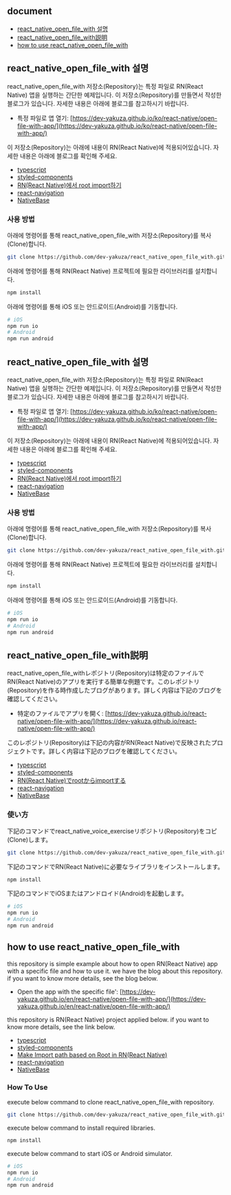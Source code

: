 ## document
- [react_native_open_file_with 설명](#react_native_open_file_with-설명)
- [react_native_open_file_with説明](#react_native_open_file_with説明)
- [how to use react_native_open_file_with](#how-to-use-react_native_open_file_with)


## react_native_open_file_with 설명
react_native_open_file_with 저장소(Repository)는 특정 파일로 RN(React Native) 앱을 실행하는 간단한 예제입니다. 이 저장소(Repository)를 만들면서 작성한 블로그가 있습니다. 자세한 내용은 아래에 블로그를 참고하시기 바랍니다.

- 특정 파일로 앱 열기: [https://dev-yakuza.github.io/ko/react-native/open-file-with-app/](https://dev-yakuza.github.io/ko/react-native/open-file-with-app/)

이 저장소(Repository)는 아래에 내용이 RN(React Native)에 적용되어있습니다. 자세한 내용은 아래에 블로그를 확인해 주세요.

- [typescript](https://dev-yakuza.github.io/ko/react-native/typescript/)
- [styled-components](https://dev-yakuza.github.io/ko/react-native/styled-components/)
- [RN(React Native)에서 root import하기](https://dev-yakuza.github.io/ko/react-native/root-import/)
- [react-navigation](https://dev-yakuza.github.io/ko/react-native/react-navigation/)
- [NativeBase](https://dev-yakuza.github.io/ko/react-native/nativebase/)

### 사용 방법
아래에 명령어를 통해 react_native_open_file_with 저장소(Repository)를 복사(Clone)합니다.

```bash
git clone https://github.com/dev-yakuza/react_native_open_file_with.git
```

아래에 명령어를 통해 RN(React Native) 프로젝트에 필요한 라이브러리를 설치합니다.

```bash
npm install
```

아래에 명령어를 통해 iOS 또는 안드로이드(Android)를 기동합니다.

```bash
# iOS
npm run io
# Android
npm run android
```

## react_native_open_file_with 설명
react_native_open_file_with 저장소(Repository)는 특정 파일로 RN(React Native) 앱을 실행하는 간단한 예제입니다. 이 저장소(Repository)를 만들면서 작성한 블로그가 있습니다. 자세한 내용은 아래에 블로그를 참고하시기 바랍니다.

- 특정 파일로 앱 열기: [https://dev-yakuza.github.io/ko/react-native/open-file-with-app/](https://dev-yakuza.github.io/ko/react-native/open-file-with-app/)

이 저장소(Repository)는 아래에 내용이 RN(React Native)에 적용되어있습니다. 자세한 내용은 아래에 블로그를 확인해 주세요.

- [typescript](https://dev-yakuza.github.io/react-native/typescript/)
- [styled-components](https://dev-yakuza.github.io/react-native/styled-components/)
- [RN(React Native)에서 root import하기](https://dev-yakuza.github.io/react-native/root-import/)
- [react-navigation](https://dev-yakuza.github.io/react-native/react-navigation/)
- [NativeBase](https://dev-yakuza.github.io/react-native/nativebase/)

### 사용 방법
아래에 명령어를 통해 react_native_open_file_with 저장소(Repository)를 복사(Clone)합니다.

```bash
git clone https://github.com/dev-yakuza/react_native_open_file_with.git
```

아래에 명령어를 통해 RN(React Native) 프로젝트에 필요한 라이브러리를 설치합니다.

```bash
npm install
```

아래에 명령어를 통해 iOS 또는 안드로이드(Android)를 기동합니다.

```bash
# iOS
npm run io
# Android
npm run android
```

## react_native_open_file_with説明
react_native_open_file_withレポジトリ(Repository)は特定のファイルでRN(React Native)のアプリを実行する簡単な例題です。このレポジトリ(Repository)を作る時作成したブログがあります。詳しく内容は下記のブログを確認してください。

- 特定のファイルでアプリを開く: [https://dev-yakuza.github.io/react-native/open-file-with-app/](https://dev-yakuza.github.io/react-native/open-file-with-app/)

このレポジトリ(Repository)は下記の内容がRN(React Native)で反映されたプロジェクトです。詳しく内容は下記のブログを確認してください。

- [typescript](https://dev-yakuza.github.io/en/react-native/typescript/)
- [styled-components](https://dev-yakuza.github.io/en/react-native/styled-components/)
- [RN(React Native)でrootからimportする](https://dev-yakuza.github.io/en/react-native/root-import/)
- [react-navigation](https://dev-yakuza.github.io/en/react-native/react-navigation/)
- [NativeBase](https://dev-yakuza.github.io/en/react-native/nativebase/)

### 使い方
下記のコマンドでreact_native_voice_exerciseリポジトリ(Repository)をコピ(Clone)します。

```bash
git clone https://github.com/dev-yakuza/react_native_open_file_with.git
```

下記のコマンドでRN(React Native)に必要なライブラリをインストールします。

```bash
npm install
```

下記のコマンドでiOSまたはアンドロイド(Android)を起動します。

```bash
# iOS
npm run io
# Android
npm run android
```

## how to use react_native_open_file_with
this repository is simple example about how to open RN(React Native) app with a specific file and how to use it. we have the blog about this repository. if you want to know more details, see the blog below.

- Open the app with the specific file': [https://dev-yakuza.github.io/en/react-native/open-file-with-app/](https://dev-yakuza.github.io/en/react-native/open-file-with-app/)

this repository is RN(React Native) project applied below. if you want to know more details, see the link below.

- [typescript](https://dev-yakuza.github.io/ko/react-native/typescript/)
- [styled-components](https://dev-yakuza.github.io/ko/react-native/styled-components/)
- [Make Import path based on Root in RN(React Native)](https://dev-yakuza.github.io/ko/react-native/root-import/)
- [react-navigation](https://dev-yakuza.github.io/ko/react-native/react-navigation/)
- [NativeBase](https://dev-yakuza.github.io/ko/react-native/nativebase/)

### How To Use
execute below command to clone react_native_open_file_with repository.

```bash
git clone https://github.com/dev-yakuza/react_native_open_file_with.git
```

execute below command to install required libraries.

```bash
npm install
```

execute below command to start iOS or Android simulator.

```bash
# iOS
npm run io
# Android
npm run android
```